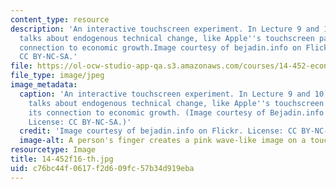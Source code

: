 ```yaml
---
content_type: resource
description: 'An interactive touchscreen experiment. In Lecture 9 and 10, the class
  talks about endogenous technical change, like Apple''s touchscreen patent, and its
  connection to economic growth.Image courtesy of bejadin.info on Flickr. License:
  CC BY-NC-SA.'
file: https://ol-ocw-studio-app-qa.s3.amazonaws.com/courses/14-452-economic-growth-fall-2016/c76bc44f0617f2d609fc57b34d919eba_14-452f16-th.jpg
file_type: image/jpeg
image_metadata:
  caption: 'An interactive touchscreen experiment. In Lecture 9 and 10, the class
    talks about endogenous technical change, like Apple''s touchscreen patent, and
    its connection to economic growth. (Image courtesy of Bejadin.info on Flickr.
    License: CC BY-NC-SA.)'
  credit: 'Image courtesy of bejadin.info on Flickr. License: CC BY-NC-SA.'
  image-alt: A person's finger creates a pink wave-like image on a touchscreen.
resourcetype: Image
title: 14-452f16-th.jpg
uid: c76bc44f-0617-f2d6-09fc-57b34d919eba
---
```

